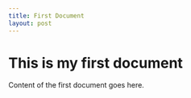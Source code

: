 ```yaml
---
title: First Document
layout: post
---
```


# This is my first document

Content of the first document goes here.
